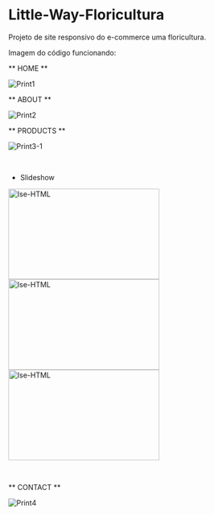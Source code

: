 # Little-Way-Floricultura

Projeto de site responsivo do e-commerce uma floricultura.

Imagem do código funcionando:

<div>

** HOME **<br>

![Print1](https://user-images.githubusercontent.com/98955674/221378850-571ebdd1-0e7f-4e97-9f6a-37a46eb3b5a7.jpg)

** ABOUT **<br>

![Print2](https://user-images.githubusercontent.com/98955674/221378870-50b41ee4-0279-476b-9b4a-ca9f3eb94b9d.jpg)

** PRODUCTS **<br>

![Print3-1](https://user-images.githubusercontent.com/98955674/221378976-5da65ffe-0196-47eb-80af-8776f3c3db41.jpg)

</div><br>

* Slideshow
<div style "display: inline_block">


<img aling="center" alt="Ise-HTML" height="180" width="300" src="https://user-images.githubusercontent.com/98955674/221378976-5da65ffe-0196-47eb-80af-8776f3c3db41.jpg"> <img aling="center" alt="Ise-HTML" height="180" width="300" src="https://user-images.githubusercontent.com/98955674/221378982-d437bcd7-8e40-4961-a490-4ba6f671d1e7.jpg"> <img aling="center" alt="Ise-HTML" height="180" width="300" src="https://user-images.githubusercontent.com/98955674/221378987-5fc8e9f4-fd86-466a-a3c8-4f19cd058d7b.jpg">

</div><br>

<div>

** CONTACT **<br>

![Print4](https://user-images.githubusercontent.com/98955674/221379035-e81da04f-16a3-46ac-adde-99fa6b05a3cf.jpg)

</div>
